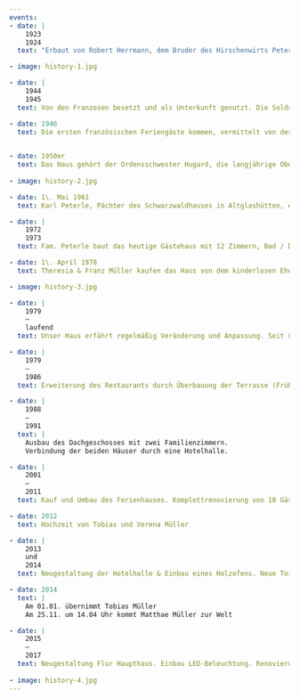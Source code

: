 ```yaml
---
events:
- date: |
    1923  
    1924
  text: "Erbaut von Robert Herrmann, dem Bruder des Hirschenwirts Peter Hermann, als Pension Haus Sonnenschein. Der Richtspruch: ‚Bis Hierher hat mir Gott geholfen, er baute mit an diesem Haus. Er mög mir nun auch weiter helfen, und alle segnen die da gehen ein und aus’"

- image: history-1.jpg

- date: |
    1944  
    1945
  text: Von den Franzosen besetzt und als Unterkunft genutzt. Die Soldaten schliefen in der Gaststube.

- date: 1946
  text: Die ersten französischen Feriengäste kommen, vermittelt von der Besatzungsmacht & staatlich gefördert aus Paris.
  

- date: 1950er
  text: Das Haus gehört der Ordensschwester Hugard, die langjährige Oberin auf der Bühlerhöhe war und es als Pension führt. Nach ihrem Tod vermacht sie das Haus der Stadt Staufen, die es an Frau Erika Barquet verpachtet.
  
- image: history-2.jpg

- date: 1\. Mai 1961
  text: Karl Peterle, Pächter des Schwarzwaldhauses in Altglashütten, erwirbt das Haus, gibt ihm seinen Namen und eröffnet es als Hotel Restaurant neu. Der Pensionspreis liegt bei ca. 16,-DM, 10 % Bedienung sowie Heizkosten werden extra berechnet.

- date: |
    1972   
    1973
  text: Fam. Peterle baut das heutige Gästehaus mit 12 Zimmern, Bad / Dusche & WC auf den meisten Zimmern, Haussprechanlage sowie einem Fernsehzimmer. Fernseher in den Gästezimmern gibt es auf Wunsch.

- date: 1\. April 1978
  text: Theresia & Franz Müller kaufen das Haus von dem kinderlosen Ehepaar Peterle, nachdem ein Kauf des gepachteten Jostalstüble bei Neustadt nicht zustande kam.

- image: history-3.jpg

- date: |
    1979  
    —  
    laufend
  text: Unser Haus erfährt regelmäßig Veränderung und Anpassung. Seit über 40 Jahren wird immer wieder angebaut, umgebaut, modernisiert. Meilensteine finden Sie in dieser Historie, Details erfahren Sie in unserer [Umweltinformation](Umweltinformation_Hotel_Peterle_2019.pdf).

- date: |
    1979  
    —  
    1986
  text: Erweiterung des Restaurants durch Überbauung der Terrasse (Frühstücksraum). Komplette Isolierung und Neuverschindelung des Haupthauses.

- date: |
    1988  
    —  
    1991
  text: |
    Ausbau des Dachgeschosses mit zwei Familienzimmern.  
    Verbindung der beiden Häuser durch eine Hotelhalle.

- date: |
    2001  
    —  
    2011
  text: Kauf und Umbau des Ferienhauses. Komplettrenovierung von 10 Gästezimmern. Anbau Gästehaus mit neuer Sauna und Dampfbad.

- date: 2012
  text: Hochzeit von Tobias und Verena Müller

- date: |
    2013  
    und  
    2014
  text: Neugestaltung der Hotelhalle & Einbau eines Holzofens. Neue Toilettenanlagen im Restaurant

- date: 2014
  text: |
    Am 01.01. übernimmt Tobias Müller  
    Am 25.11. um 14.04 Uhr kommt Matthae Müller zur Welt

- date: |
    2015  
    —  
    2017
  text: Neugestaltung Flur Haupthaus. Einbau LED-Beleuchtung. Renovierung von 2 Zimmern und Bäder. Komplettrenovierung der Familienzimmer. Verkabelung des Gästehauses, W-LAN in allen Gästezimmern.
  
- image: history-4.jpg
---
```

